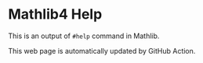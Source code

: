 # Mathlib4 Help

This is an output of `#help` command in Mathlib.

This web page is automatically updated by GitHub Action.
